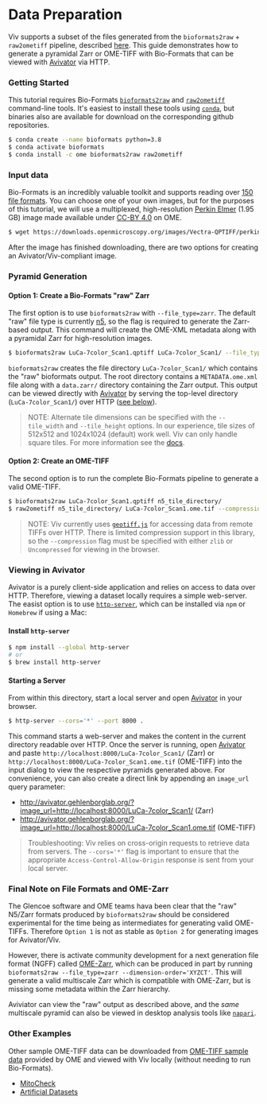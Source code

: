 # Data Preparation

Viv supports a subset of the files generated from the `bioformats2raw` + `raw2ometiff` pipeline, described 
[here](https://www.glencoesoftware.com/blog/2019/12/09/converting-whole-slide-images-to-OME-TIFF.html). 
This guide demonstrates how to generate a pyramidal Zarr or OME-TIFF with Bio-Formats that can be viewed with 
[Avivator](http://avivator.gehlenborglab.org) via HTTP.


### Getting Started

This tutorial requires Bio-Formats [`bioformats2raw`](https://github.com/glencoesoftware/bioformats2raw) and 
[`raw2ometiff`](https://github.com/glencoesoftware/raw2ometiff) command-line tools. It's easiest to install 
these tools using [`conda`](https://docs.conda.io/projects/conda/en/latest/user-guide/install/), but 
binaries also are available for download on the corresponding github repositories.

```bash
$ conda create --name bioformats python=3.8
$ conda activate bioformats
$ conda install -c ome bioformats2raw raw2ometiff
```


### Input data

Bio-Formats is an incredibly valuable toolkit and supports reading over 
[150 file formats](https://docs.openmicroscopy.org/bio-formats/6.5.1/supported-formats.html). You can choose 
one of your own images, but for the purposes of this tutorial, we will use a multiplexed, high-resolution 
[Perkin Elmer](https://downloads.openmicroscopy.org/images/Vectra-QPTIFF/perkinelmer/) (1.95 GB) image made available 
under [CC-BY 4.0](https://creativecommons.org/licenses/by/4.0/) on OME.

```bash
$ wget https://downloads.openmicroscopy.org/images/Vectra-QPTIFF/perkinelmer/PKI_scans/LuCa-7color_Scan1.qptiff 
```

After the image has finished downloading, there are two options for creating an Avivator/Viv-compliant image. 


### Pyramid Generation

#### Option 1: Create a Bio-Formats "raw" Zarr

The first option is to use `bioformats2raw` with `--file_type=zarr`. The default "raw" file type is currently 
[n5](https://github.com/saalfeldlab/n5), so the flag is required to generate the Zarr-based output. This command will
create the OME-XML metadata along with a pyramidal Zarr for high-resolution images.

```bash
$ bioformats2raw LuCa-7color_Scan1.qptiff LuCa-7color_Scan1/ --file_type=zarr
```

`bioformats2raw` creates the file directory `LuCa-7color_Scan1/` which contains the "raw" bioformats output. The root directory 
contains a `METADATA.ome.xml` file along with a `data.zarr/` directory containing the Zarr
output. This output can be viewed directly with [Avivator] by serving the top-level directory (`LuCa-7color_Scan1/`) 
over HTTP ([see below](#viewing-in-avivator)).

> NOTE: Alternate tile dimensions can be specified with the `--tile_width` and `--tile_height` options. 
> In our experience, tile sizes of 512x512 and 1024x1024 (default) work well. Viv can only handle square tiles. For more information 
> see the [docs](https://github.com/glencoesoftware/bioformats2raw#performance).


#### Option 2: Create an OME-TIFF

The second option is to run the complete Bio-Formats pipeline to generate a valid OME-TIFF. 

```bash
$ bioformats2raw LuCa-7color_Scan1.qptiff n5_tile_directory/ 
$ raw2ometiff n5_tile_directory/ LuCa-7color_Scan1.ome.tif --compression=zlib
```

> NOTE: Viv currently uses [`geotiff.js`](https://geotiffjs.github.io/) for accessing data from remote TIFFs 
> over HTTP. There is limited compression support in this library, so the `--compression` flag must be specified with
> either `zlib` or `Uncompressed` for viewing in the browser.


### Viewing in Avivator

Avivator is a purely client-side application and relies on access to data over HTTP. Therefore, viewing a dataset locally 
requires a simple web-server. The easist option is to use [`http-server`](https://github.com/http-party/http-server#readme),
which can be installed via `npm` or `Homebrew` if using a Mac:

#### Install `http-server`

```bash
$ npm install --global http-server
# or 
$ brew install http-server
```


#### Starting a Server

From within this directory, start a local server and open [Avivator] in your browser. 

```bash
$ http-server --cors='*' --port 8000 .
```

This command starts a web-server and makes the content in the current directory readable over HTTP. Once the server is running,
open [Avivator] and paste `http://localhost:8000/LuCa-7color_Scan1/` (Zarr) or `http://localhost:8000/LuCa-7color_Scan1.ome.tif` 
(OME-TIFF) into the input dialog to view the respective pyramids generated above. For convenience, you can also create a direct 
link by appending an `image_url` query parameter:

- http://avivator.gehlenborglab.org/?image_url=http://localhost:8000/LuCa-7color_Scan1/ (Zarr)
- http://avivator.gehlenborglab.org/?image_url=http://localhost:8000/LuCa-7color_Scan1.ome.tif (OME-TIFF)

> Troubleshooting: Viv relies on cross-origin requests to retrieve data from servers. The `--cors='*'` flag is important to ensure
> that the appropriate `Access-Control-Allow-Origin` response is sent from your local server.


### Final Note on File Formats and OME-Zarr

The Glencoe software and OME teams hava been clear that the "raw" N5/Zarr formats produced by `bioformats2raw` should be considered 
experimental for the time being as intermediates for generating valid OME-TIFFs. Therefore `Option 1` is not as stable as `Option 2` 
for generating images for Avivator/Viv.

However, there is activate community development for a next generation file format (NGFF) called 
[OME-Zarr](https://github.com/ome/omero-ms-zarr/blob/master/spec.md), which can be produced in part by 
running `bioformats2raw --file_type=zarr --dimension-order='XYZCT'`. This will generate a valid multiscale Zarr
which is compatible with OME-Zarr, but is missing some metadata within the Zarr hierarchy. 

Aviviator can view the "raw" output as described above, and the *same* multiscale pyramid can also be viewed 
in desktop analysis tools like [`napari`](https://github.com/napari/napari). 

### Other Examples
Other sample OME-TIFF data can be downloaded from [OME-TIFF sample data](https://docs.openmicroscopy.org/ome-model/5.6.3/ome-tiff/data.html) 
provided by OME and viewed with Viv locally (without needing to run Bio-Formats).

- [MitoCheck](https://docs.openmicroscopy.org/ome-model/5.6.3/ome-tiff/data.html#mitocheck) 
- [Artificial Datasets](https://docs.openmicroscopy.org/ome-model/5.6.3/ome-tiff/data.html#artificial-datasets)

[Avivator]: http://avivator.gehlenborglab.org
